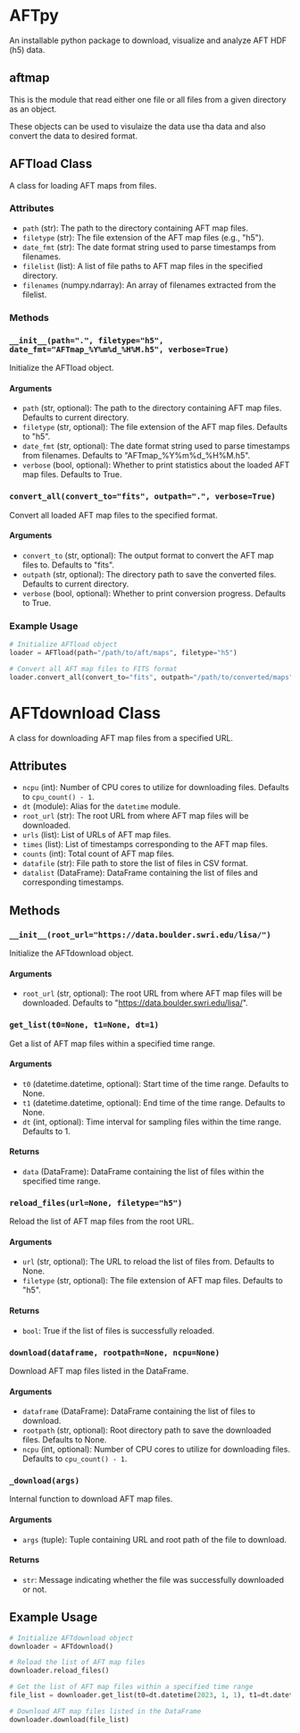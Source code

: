 # AFTpy
An installable python package to download, visualize and analyze AFT HDF (h5) data.

## aftmap
This is the module that read
either one file or all files from a given directory as an object.

These objects can be used to visulaize the data use tha data
and also convert the data to desired format.

## AFTload Class

A class for loading AFT maps from files.

### Attributes

- `path` (str): The path to the directory containing AFT map files.
- `filetype` (str): The file extension of the AFT map files (e.g., "h5").
- `date_fmt` (str): The date format string used to parse timestamps from filenames.
- `filelist` (list): A list of file paths to AFT map files in the specified directory.
- `filenames` (numpy.ndarray): An array of filenames extracted from the filelist.

### Methods

### `__init__(path=".", filetype="h5", date_fmt="AFTmap_%Y%m%d_%H%M.h5", verbose=True)`

Initialize the AFTload object.

#### Arguments

- `path` (str, optional): The path to the directory containing AFT map files. Defaults to current directory.
- `filetype` (str, optional): The file extension of the AFT map files. Defaults to "h5".
- `date_fmt` (str, optional): The date format string used to parse timestamps from filenames. Defaults to "AFTmap_%Y%m%d_%H%M.h5".
- `verbose` (bool, optional): Whether to print statistics about the loaded AFT map files. Defaults to True.

### `convert_all(convert_to="fits", outpath=".", verbose=True)`

Convert all loaded AFT map files to the specified format.

#### Arguments

- `convert_to` (str, optional): The output format to convert the AFT map files to. Defaults to "fits".
- `outpath` (str, optional): The directory path to save the converted files. Defaults to current directory.
- `verbose` (bool, optional): Whether to print conversion progress. Defaults to True.

### Example Usage

```python
# Initialize AFTload object
loader = AFTload(path="/path/to/aft/maps", filetype="h5")

# Convert all AFT map files to FITS format
loader.convert_all(convert_to="fits", outpath="/path/to/converted/maps", verbose=True)
```

# AFTdownload Class

A class for downloading AFT map files from a specified URL.

## Attributes

- `ncpu` (int): Number of CPU cores to utilize for downloading files. Defaults to `cpu_count() - 1`.
- `dt` (module): Alias for the `datetime` module.
- `root_url` (str): The root URL from where AFT map files will be downloaded.
- `urls` (list): List of URLs of AFT map files.
- `times` (list): List of timestamps corresponding to the AFT map files.
- `counts` (int): Total count of AFT map files.
- `datafile` (str): File path to store the list of files in CSV format.
- `datalist` (DataFrame): DataFrame containing the list of files and corresponding timestamps.

## Methods

### `__init__(root_url="https://data.boulder.swri.edu/lisa/")`

Initialize the AFTdownload object.

#### Arguments

- `root_url` (str, optional): The root URL from where AFT map files will be downloaded. Defaults to "https://data.boulder.swri.edu/lisa/".

### `get_list(t0=None, t1=None, dt=1)`

Get a list of AFT map files within a specified time range.

#### Arguments

- `t0` (datetime.datetime, optional): Start time of the time range. Defaults to None.
- `t1` (datetime.datetime, optional): End time of the time range. Defaults to None.
- `dt` (int, optional): Time interval for sampling files within the time range. Defaults to 1.

#### Returns

- `data` (DataFrame): DataFrame containing the list of files within the specified time range.

### `reload_files(url=None, filetype="h5")`

Reload the list of AFT map files from the root URL.

#### Arguments

- `url` (str, optional): The URL to reload the list of files from. Defaults to None.
- `filetype` (str, optional): The file extension of AFT map files. Defaults to "h5".

#### Returns

- `bool`: True if the list of files is successfully reloaded.

### `download(dataframe, rootpath=None, ncpu=None)`

Download AFT map files listed in the DataFrame.

#### Arguments

- `dataframe` (DataFrame): DataFrame containing the list of files to download.
- `rootpath` (str, optional): Root directory path to save the downloaded files. Defaults to None.
- `ncpu` (int, optional): Number of CPU cores to utilize for downloading files. Defaults to `cpu_count() - 1`.

### `_download(args)`

Internal function to download AFT map files.

#### Arguments

- `args` (tuple): Tuple containing URL and root path of the file to download.

#### Returns

- `str`: Message indicating whether the file was successfully downloaded or not.

## Example Usage

```python
# Initialize AFTdownload object
downloader = AFTdownload()

# Reload the list of AFT map files
downloader.reload_files()

# Get the list of AFT map files within a specified time range
file_list = downloader.get_list(t0=dt.datetime(2023, 1, 1), t1=dt.datetime(2023, 1, 7))

# Download AFT map files listed in the DataFrame
downloader.download(file_list)
```
